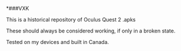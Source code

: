 *###VXK

This is a historical repository of
Oculus Quest 2 .apks

These should always be considered working, if only in a broken state.

Tested on my devices and built in Canada.

